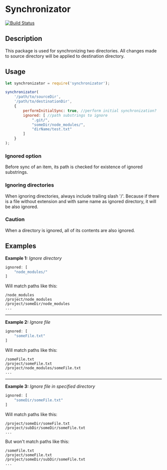 # Synchronizator

[![Build Status](https://travis-ci.org/BusfyJan/synchronizator.svg?branch=master)](https://travis-ci.org/BusfyJan/synchronizator)

## Description
This package is used for synchronizing two directories. All changes made to source directory will be applied to destination directory.

## Usage
```javascript
let synchronizator = require('synchronizator');

synchronizator(
    '/path/to/sourceDir',
    '/path/to/destinationDir',
    {
        performInitialSync: true, //perform initial synchronization?
        ignored: [ //path substrings to ignore
            ".git/",
            "someDir/node_modules/",
            "dirName/test.txt"
        ]
    }
);
```

### Ignored option
Before sync of an item, its path is checked for existence of ignored substrings.

### Ignoring directories
When ignoring directories, always include trailing slash '/'. Because if there is a file without extension and with same name as ignored directory, it will be also ignored.

### Caution
When a directory is ignored, all of its contents are also ignored.

## Examples

**Example 1:**
*Ignore directory*
```javascript
ignored: [
    "node_modules/"
]
```
Will match paths like this:
```
/node_modules
/project/node_modules
/project/someDir/node_modules
...
```

---

**Example 2:**
*Ignore file*
```javascript
ignored: [
    "someFile.txt"
]
```
Will match paths like this:
```
/someFile.txt
/project/someFile.txt
/project/node_modules/someFile.txt
...
```

---

**Example 3:**
*Ignore file in specified directory*
```javascript
ignored: [
    "someDir/someFile.txt"
]
```
Will match paths like this:
```
/project/someDir/someFile.txt
/project/subDir/someDir/someFile.txt
...
```
But won't match paths like this:
```
/someFile.txt
/project/someFile.txt
/project/someDir/subDir/someFile.txt
...
```
